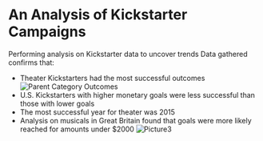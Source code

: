 # An Analysis of Kickstarter Campaigns
Performing analysis on Kickstarter data to uncover trends
Data gathered confirms that:
- Theater Kickstarters had the most successful outcomes ![Parent Category Outcomes](https://user-images.githubusercontent.com/100445222/156650982-408ef45e-2d5e-422b-85fb-8a099a814e72.png)
- U.S. Kickstarters with higher monetary goals were less successful than those with lower goals
- The most successful year for theater was 2015
- Analysis on musicals in Great Britain found that goals were more likely reached for amounts under $2000 ![Picture3](https://user-images.githubusercontent.com/100445222/156651576-edefeb77-8b0f-4e09-bc5e-565e3aa65cd1.png)
